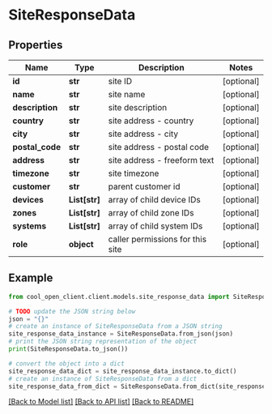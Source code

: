 # SiteResponseData


## Properties

Name | Type | Description | Notes
------------ | ------------- | ------------- | -------------
**id** | **str** | site ID | [optional] 
**name** | **str** | site name | [optional] 
**description** | **str** | site description | [optional] 
**country** | **str** | site address - country | [optional] 
**city** | **str** | site address - city | [optional] 
**postal_code** | **str** | site address - postal code | [optional] 
**address** | **str** | site address - freeform text | [optional] 
**timezone** | **str** | site timezone | [optional] 
**customer** | **str** | parent customer id | [optional] 
**devices** | **List[str]** | array of child device IDs | [optional] 
**zones** | **List[str]** | array of child zone IDs | [optional] 
**systems** | **List[str]** | array of child system IDs | [optional] 
**role** | **object** | caller permissions for this site | [optional] 

## Example

```python
from cool_open_client.client.models.site_response_data import SiteResponseData

# TODO update the JSON string below
json = "{}"
# create an instance of SiteResponseData from a JSON string
site_response_data_instance = SiteResponseData.from_json(json)
# print the JSON string representation of the object
print(SiteResponseData.to_json())

# convert the object into a dict
site_response_data_dict = site_response_data_instance.to_dict()
# create an instance of SiteResponseData from a dict
site_response_data_from_dict = SiteResponseData.from_dict(site_response_data_dict)
```
[[Back to Model list]](../README.md#documentation-for-models) [[Back to API list]](../README.md#documentation-for-api-endpoints) [[Back to README]](../README.md)


